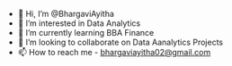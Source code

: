 - 👋 Hi, I’m @BhargaviAyitha
- 👀 I’m interested in Data Analytics
- 🌱 I’m currently learning BBA Finance
- 💞️ I’m looking to collaborate on Data Aanalytics Projects
- 📫 How to reach me - bhargaviayitha02@gmail.com

<!---
BhargaviAyitha/BhargaviAyitha is a ✨ special ✨ repository because its `README.md` (this file) appears on your GitHub profile.
You can click the Preview link to take a look at your changes.
--->
